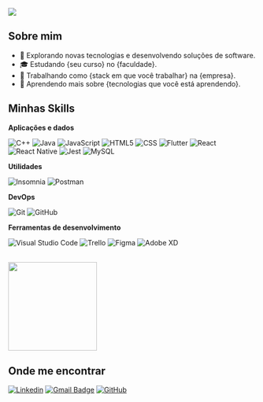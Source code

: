 
![](https://komarev.com/ghpvc/?username=iuricode&color=006bed)

## Sobre mim

- 🤔 Explorando novas tecnologias e desenvolvendo soluções de software.
- 🎓 Estudando {seu curso} no {faculdade}.
- 💼 Trabalhando como {stack em que você trabalhar} na {empresa}.
- 🌱 Aprendendo mais sobre {tecnologias que você está aprendendo}.

## Minhas Skills

**Aplicações e dados**

![C++](https://img.shields.io/badge/-C++-333333?style=flat&logo=C%2B%2B&logoColor=00599C)
![Java](https://img.shields.io/badge/-Java-333333?style=flat&logo=Java&logoColor=007396)
![JavaScript](https://img.shields.io/badge/-JavaScript-333333?style=flat&logo=javascript)
![HTML5](https://img.shields.io/badge/-HTML5-333333?style=flat&logo=HTML5)
![CSS](https://img.shields.io/badge/-CSS-333333?style=flat&logo=CSS3&logoColor=1572B6)
![Flutter](https://img.shields.io/badge/-Flutter-333333?style=flat&logo=Flutter)
![React](https://img.shields.io/badge/-React-333333?style=flat&logo=react)
![React Native](https://img.shields.io/badge/-React%20Native-333333?style=flat&logo=react)
![Jest](https://img.shields.io/badge/-Jest-333333?style=flat&logo=jest)
![MySQL](https://img.shields.io/badge/-MySQL-333333?style=flat&logo=mysql)

**Utilidades**

![Insomnia](https://img.shields.io/badge/-Insomnia-333333?style=flat&logo=insomnia)
![Postman](https://img.shields.io/badge/-Postman-333333?style=flat&logo=postman)

**DevOps**

![Git](https://img.shields.io/badge/-Git-333333?style=flat&logo=git)
![GitHub](https://img.shields.io/badge/-GitHub-333333?style=flat&logo=github)


**Ferramentas de desenvolvimento**

![Visual Studio Code](https://img.shields.io/badge/-Visual%20Studio%20Code-333333?style=flat&logo=visual-studio-code&logoColor=007ACC)
![Trello](https://img.shields.io/badge/-Trello-333333?style=flat&logo=trello&logoColor=007ACC)
![Figma](https://img.shields.io/badge/-Figma-333333?style=flat&logo=figma&logoColor=007ACC)
![Adobe XD](https://img.shields.io/badge/-Adobe%20XD-333333?style=flat&logo=adobe-xd&logoColor=007ACC)

<br/>

<a href="https://github.com/GGuFreitas" title="Perfil do Iuri">
  <img height="180em" src="https://github-readme-stats.vercel.app/api?username=GGufreitas&theme=dracula&show_icons=true" />
</a>

## Onde me encontrar

[![Linkedin](https://img.shields.io/badge/-username-blue?style=flat-square&logo=Linkedin&logoColor=white&link=LINK-DO-SEU-LINKEDIN)](LINK-DO-SEU-LINKEDIN)
[![Gmail Badge](https://img.shields.io/badge/-seuemail@email.com-006bed?style=flat-square&logo=Gmail&logoColor=white&link=mailto:SEU-EMAIL)](mailto:gu.fre.and@gmail.com)
[![GitHub](https://img.shields.io/github/followers/iuricode?label=follow&style=social)](https://github.com/GGuFreitas)
